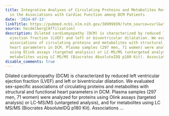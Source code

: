 ```yaml
---
title: Integrative Analyses of Circulating Proteins and Metabolites Reveal Sex Differences
  in the Associations with Cardiac Function among DCM Patients
date: '2024-07-13'
linkTitle: https://pubmed.ncbi.nlm.nih.gov/38999939/?utm_source=curl&utm_medium=rss&utm_campaign=pubmed-2&utm_content=1FakS-2QOkCT8HsMOQP1bCRQ4YzyumYOmxmF0moLsQ3dFB1E9V&fc=20220326224207&ff=20240713181721&v=2.18.0.post9+e462414
source: heidelberg[Affiliation]
description: Dilated cardiomyopathy (DCM) is characterized by reduced left ventricular
  ejection fraction (LVEF) and left or biventricular dilatation. We evaluated sex-specific
  associations of circulating proteins and metabolites with structural and functional
  heart parameters in DCM. Plasma samples (297 men, 71 women) were analyzed for proteins
  using Olink assays (targeted analysis) or LC-MS/MS (untargeted analysis), and for
  metabolites using LC MS/MS (Biocrates AbsoluteIDQ p180 Kit). Associations ...
disable_comments: true
---
```

Dilated cardiomyopathy (DCM) is characterized by reduced left ventricular ejection fraction (LVEF) and left or biventricular dilatation. We evaluated sex-specific associations of circulating proteins and metabolites with structural and functional heart parameters in DCM. Plasma samples (297 men, 71 women) were analyzed for proteins using Olink assays (targeted analysis) or LC-MS/MS (untargeted analysis), and for metabolites using LC MS/MS (Biocrates AbsoluteIDQ p180 Kit). Associations ...
